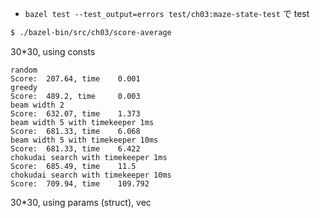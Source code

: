 
- `bazel test --test_output=errors test/ch03:maze-state-test` で test

```sh
$ ./bazel-bin/src/ch03/score-average
```

30*30, using consts

```
random
Score:  207.64, time    0.001
greedy
Score:  489.2, time     0.003
beam width 2
Score:  632.07, time    1.373
beam width 5 with timekeeper 1ms
Score:  681.33, time    6.068
beam width 5 with timekeeper 10ms
Score:  681.33, time    6.422
chokudai search with timekeeper 1ms
Score:  685.49, time    11.5
chokudai search with timekeeper 10ms
Score:  709.94, time    109.792
```

30*30, using params (struct), vec

```

```
